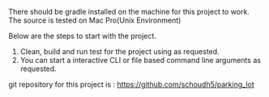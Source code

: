 There should be gradle installed on the machine for this project to work.
The source is tested on Mac Pro(Unix Environment)

Below are the steps to start with the project.
1. Clean, build and run test for the project using as requested.
2. You can start a interactive CLI or file based command line arguments as requested.

git repository for this project is : https://github.com/schoudh5/parking_lot



